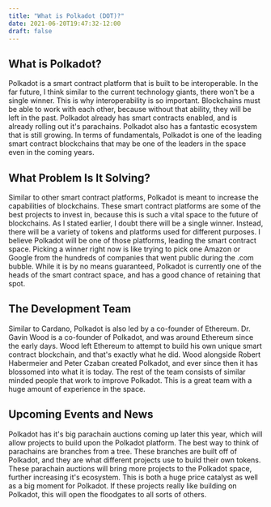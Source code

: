 ```yaml
---
title: "What is Polkadot (DOT)?"
date: 2021-06-20T19:47:32-12:00
draft: false
---
```



## What is Polkadot?

Polkadot is a smart contract platform that is built to be interoperable. In the far future, I think similar to the current technology giants, there won't be a single winner. This is why interoperability is so important. Blockchains must be able to work with each other, because without that ability, they will be left in the past. Polkadot already has smart contracts enabled, and is already rolling out it's parachains. Polkadot also has a fantastic ecosystem that is still growing. In terms of fundamentals, Polkadot is one of the leading smart contract blockchains that may be one of the leaders in the space even in the coming years.

## What Problem Is It Solving?

Similar to other smart contract platforms, Polkadot is meant to increase the capabilities of blockchains. These smart contract platforms are some of the best projects to invest in, because this is such a vital space to the future of blockchains. As I stated earlier, I doubt there will be a single winner. Instead, there will be a variety of tokens and platforms used for different purposes. I believe Polkadot will be one of those platforms, leading the smart contract space. Picking a winner right now is like trying to pick one Amazon or Google from the hundreds of companies that went public during the .com bubble. While it is by no means guaranteed, Polkadot is currently one of the heads of the smart contract space, and has a good chance of retaining that spot.

## The Development Team

Similar to Cardano, Polkadot is also led by a co-founder of Ethereum. Dr. Gavin Wood is a co-founder of Polkadot, and was around Ethereum since the early days. Wood left Ethereum to attempt to build his own unique smart contract blockchain, and that's exactly what he did. Wood alongside Robert Habermeier and Peter Czaban created Polkadot, and ever since then it has blossomed into what it is today. The rest of the team consists of similar minded people that work to improve Polkadot. This is a great team with a huge amount of experience in the space.


## Upcoming Events and News

Polkadot has it's big parachain auctions coming up later this year, which will allow projects to build upon the Polkadot platform. The best way to think of parachains are branches from a tree. These branches are built off of Polkadot, and they are what different projects use to build their own tokens. These parachain auctions will bring more projects to the Polkadot space, further increasing it's ecosystem. This is both a huge price catalyst as well as a big moment for Polkadot. If these projects really like building on Polkadot, this will open the floodgates to all sorts of others.